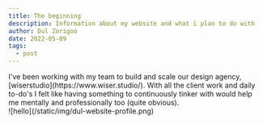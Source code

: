```yaml
---
title: The beginning
description: Information about my website and what i plan to do with
author: Dul Zorigoo
date: 2022-05-09
tags:
  - post
---
```



<div class="max-w-md block">
  I've been working with my team to build and scale our design agency, [wiserstudio](https://www.wiser.studio/). With all the client work and daily to-do's I felt like having something to continuously tinker with would help me mentally and professionally too (quite obvious).
</div>
![hello](/static/img/dul-website-profile.png)
